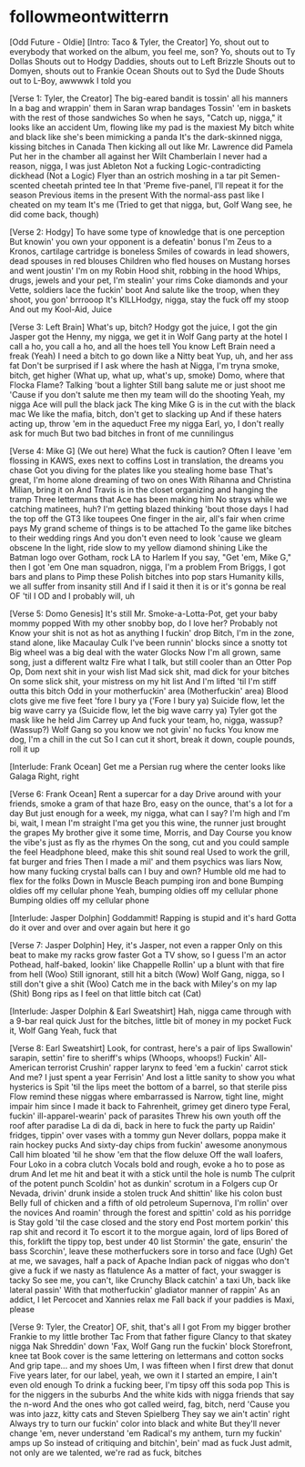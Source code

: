 # followmeontwitterrn
[Odd Future - Oldie]
[Intro: Taco & Tyler, the Creator]
Yo, shout out to everybody that worked on the album, you feel me, son?
Yo, shouts out to Ty Dollas
Shouts out to Hodgy Daddies, shouts out to Left Brizzle
Shouts out to Domyen, shouts out to Frankie Ocean
Shouts out to Syd the Dude
Shouts out to L-Boy, awwwwk
I told you

[Verse 1: Tyler, the Creator]
The big-eared bandit is tossin' all his manners
In a bag and wrappin' them in Saran wrap bandages
Tossin' 'em in baskets with the rest of those sandwiches
So when he says, "Catch up, nigga," it looks like an accident
Um, flowing like my pad is the maxiest
My bitch white and black like she's been mimicking a panda
It's the dark-skinned nigga, kissing bitches in Canada
Then kicking all out like Mr. Lawrence did Pamela
Put her in the chamber all against her Wilt Chamberlain
I never had a reason, nigga, I was just Ableton
Not a fucking Logic-contradicting dickhead (Not a Logic)
Flyer than an ostrich moshing in a tar pit
Semen-scented cheetah printed tee
In that 'Preme five-panel, I'll repeat it for the season
Previous items in the present
With the normal-ass past like I cheated on my team
It's me (Tried to get that nigga, but, Golf Wang see, he did come back, though)


[Verse 2: Hodgy]
To have some type of knowledge that is one perception
But knowin' you own your opponent is a defeatin' bonus
I'm Zeus to a Kronos, cartilage cartridge is boneless
Smiles of cowards in lead showers, dead spouses in red blouses
Children who fled houses on Mustang horses and went joustin'
I'm on my Robin Hood shit, robbing in the hood
Whips, drugs, jewels and your pet, I'm stealin' your rims
Coke diamonds and your Vette, soldiers lace the fuckin' boot
And salute like the troop, when they shoot, you gon' brrrooop
It's KILLHodgy, nigga, stay the fuck off my stoop
And out my Kool-Aid, Juice

[Verse 3: Left Brain]
What's up, bitch?
Hodgy got the juice, I got the gin
Jasper got the Henny, my nigga, we get it in
Wolf Gang party at the hotel
I call a ho, you call a ho, and all the hoes tell
You know Left Brain need a freak (Yeah)
I need a bitch to go down like a Nitty beat
Yup, uh, and her ass fat
Don't be surprised if I ask where the hash at
Nigga, I'm tryna smoke, bitch, get higher (What up, what up, what's up, smoke)
Domo, where that Flocka Flame? Talking 'bout a lighter
Still bang salute me or just shoot me
'Cause if you don't salute me then my team will do the shooting
Yeah, my nigga Ace will pull the black jack
The king Mike G is in the cut with the black mac
We like the mafia, bitch, don't get to slacking up
And if these haters acting up, throw 'em in the aqueduct
Free my nigga Earl, yo, I don't really ask for much
But two bad bitches in front of me cunnilingus


[Verse 4: Mike G]
(We out here)
What the fuck is caution?
Often I leave 'em flossing in KAWS, exes next to coffins
Lost in translation, the dreams you chase
Got you diving for the plates like you stealing home base
That's great, I'm home alone dreaming of two on ones
With Rihanna and Christina Milian, bring it on
And Travis is in the closet organizing and hanging the tramp
Three lettermans that Ace has been making him
No strays while we catching matinees, huh?
I'm getting blazed thinking 'bout those days
I had the top off the GT3 like toupees
One finger in the air, all's fair when crime pays
My grand scheme of things is to be attached
To the game like bitches to their wedding rings
And you don't even need to look 'cause we gleam obscene
In the light, ride slow to my yellow diamond shining
Like the Batman logo over Gotham, rock LA to Harlem
If you say, "Get 'em, Mike G," then I got 'em
One man squadron, nigga, I'm a problem
From Briggs, I got bars and plans to
Pimp these Polish bitches into pop stars
Humanity kills, we all suffer from insanity still
And if I said it then it is or it's gonna be real
OF 'til I OD and I probably will, uh


[Verse 5: Domo Genesis]
It's still Mr. Smoke-a-Lotta-Pot, get your baby mommy popped
With my other snobby bop, do I love her? Probably not
Know your shit is not as hot as anything I fuckin' drop
Bitch, I'm in the zone, stand alone, like Macaulay Culk
I've been runnin' blocks since a snotty tot
Big wheel was a big deal with the water Glocks
Now I'm all grown, same song, just a different waltz
Fire what I talk, but still cooler than an Otter Pop
Op, Dom next shit in your wish list
Mad sick shit, mad dick for your bitches
On some slick shit, your mistress on my hit list
And I'm lifted 'til I'm stiff outta this bitch
Odd in your motherfuckin' area (Motherfuckin' area)
Blood clots give me five feet 'fore I bury ya
('Fore I bury ya)
Suicide flow, let the big wave carry ya
(Suicide flow, let the big wave carry ya)
Tyler got the mask like he held Jim Carrey up
And fuck your team, ho, nigga, wassup? (Wassup?)
Wolf Gang so you know we not givin' no fucks
You know me dog, I'm a chill in the cut
So I can cut it short, break it down, couple pounds, roll it up

[Interlude: Frank Ocean]
Get me a Persian rug where the center looks like Galaga
Right, right

[Verse 6: Frank Ocean]
Rent a supercar for a day
Drive around with your friends, smoke a gram of that haze
Bro, easy on the ounce, that's a lot for a day
But just enough for a week, my nigga, what can I say?
I'm high and I'm bi, wait, I mean I'm straight
I'ma get you this wine, the runner just brought the grapes
My brother give it some time, Morris, and Day
Course you know the vibe's just as fly as the rhymes
On the song, cut and you could sample the feel
Headphone bleed, make this shit sound real
Used to work the grill, fat burger and fries
Then I made a mil' and them psychics was liars
Now, how many fucking crystal balls can I buy and own?
Humble old me had to flex for the folks
Down in Muscle Beach pumping iron and bone
Bumping oldies off my cellular phone
Yeah, bumping oldies off my cellular phone
Bumping oldies off my cellular phone

[Interlude: Jasper Dolphin]
Goddammit!
Rapping is stupid and it's hard
Gotta do it over and over and over again but here it go

[Verse 7: Jasper Dolphin]
Hey, it's Jasper, not even a rapper
Only on this beat to make my racks grow faster
Got a TV show, so I guess I'm an actor
Pothead, half-baked, lookin' like Chappelle
Rollin' up a blunt with that fire from hell (Woo)
Still ignorant, still hit a bitch (Wow)
Wolf Gang, nigga, so I still don't give a shit (Woo)
Catch me in the back with Miley's on my lap (Shit)
Bong rips as I feel on that little bitch cat (Cat)

[Interlude: Jasper Dolphin & Earl Sweatshirt]
Hah, nigga came through with a 9-bar real quick
Just for the bitches, little bit of money in my pocket
Fuck it, Wolf Gang
Yeah, fuck that

[Verse 8: Earl Sweatshirt]
Look, for contrast, here's a pair of lips
Swallowin' sarapin, settin' fire to sheriff's whips
(Whoops, whoops!) Fuckin' All-American terrorist
Crushin' rapper larynx to feed 'em a fuckin' carrot stick
And me? I just spent a year Ferrisin'
And lost a little sanity to show you what hysterics is
Spit 'til the lips meet the bottom of a barrel, so that sterile piss
Flow remind these niggas where embarrassed is
Narrow, tight line, might impair him since
I made it back to Fahrenheit, grimey get dinero type
Feral, fuckin' ill-apparel-wearin' pack of parasites
Threw his own youth off the roof after paradise
La di da di, back in here to fuck the party up
Raidin' fridges, tippin' over vases with a tommy gun
Never dollars, poppa make it rain hockey pucks
And sixty-day chips from fuckin' awesome anonymous
Call him bloated 'til he show 'em that the flow deluxe
Off the wall loafers, Four Loko in a cobra clutch
Vocals bold and rough, evoke a ho to pose as drum
And let me hit and beat it with a stick until the hole is numb
The culprit of the potent punch
Scoldin' hot as dunkin' scrotum in a Folgers cup
Or Nevada, drivin' drunk inside a stolen truck
And shittin' like his colon bust
Belly full of chicken and a fifth of old petroleum
Supernova, I'm rollin' over the novices
And roamin' through the forest and spittin' cold as his porridge is
Stay gold 'til the case closed and the story end
Post mortem porkin' this rap shit and record it
To escort it to the morgue again, lord of lips
Bored of this, forklift the tippy top, best under 40 list
Stormin' the gate, ensurin' the bass
Scorchin', leave these motherfuckers sore in torso and face (Ugh)
Get at me, we savages, half a pack of Apache
Indian pack of niggas who don't give a fuck if we nasty as flatulence
As a matter of fact, your swagger is tacky
So see me, you can't, like Crunchy Black catchin' a taxi
Uh, back like lateral passin'
With that motherfuckin' gladiator manner of rappin'
As an addict, I let Percocet and Xannies relax me
Fall back if your paddies is Maxi, please

[Verse 9: Tyler, the Creator]
OF, shit, that's all I got
From my bigger brother Frankie to my little brother Tac
From that father figure Clancy to that skatey nigga Nak
Shreddin' down 'Fax, Wolf Gang run the fuckin' block
Storefront, knee tat
Book cover is the same lettering on lettermans and cotton socks
And grip tape... and my shoes
Um, I was fifteen when I first drew that donut
Five years later, for our label, yeah, we own it
I started an empire, I ain't even old enough
To drink a fucking beer, I'm tipsy off this soda pop
This is for the niggers in the suburbs
And the white kids with nigga friends that say the n-word
And the ones who got called weird, fag, bitch, nerd
'Cause you was into jazz, kitty cats and Steven Spielberg
They say we ain't actin' right
Always try to turn our fuckin' color into black and white
But they'll never change 'em, never understand 'em
Radical's my anthem, turn my fuckin' amps up
So instead of critiquing and bitchin', bein' mad as fuck
Just admit, not only are we talented, we're rad as fuck, bitches
